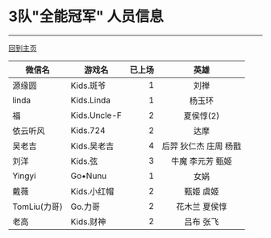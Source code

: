 # 3队"全能冠军" 人员信息
---
[回到主页](README.md)

|微信名|   游戏名     | 已上场 |英雄|
|-----|----|----:|:------:|
|源缘圆| Kids.斑爷  |  1  |刘禅|
|linda| Kids.Linda  |  1  |杨玉环|
|福| Kids.Uncle-F|  2  |夏侯惇(2)|
|依云听风|Kids.724 |  2  |达摩|
|吴老吉 | Kids.吴老吉  | 4 |后羿 狄仁杰 庄周 杨戬|
|刘洋 | Kids.弦  |  3 |牛魔 李元芳 甄姬|
|Yingyi| Go•Nunu  | 1 |女娲|
|戴薇| Kids.小红帽  | 2|甄姬 虞姬|
|TomLiu(力哥)| Go.力哥  | 2|花木兰 夏侯惇|
|老高|Kids.财神|2|吕布 张飞|
